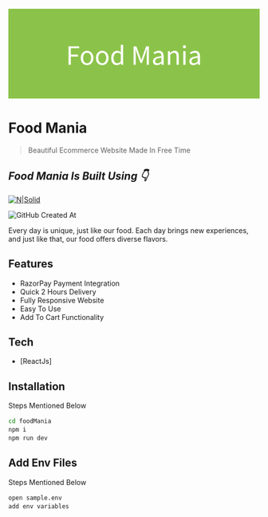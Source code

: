 ![alt text](https://github.com/lokesh168/Ecom/blob/master/src/assets/Food_Mania.png?raw=true)

# Food Mania

> Beautiful Ecommerce Website Made In Free Time

## _Food Mania Is Built Using 👇_

[![N|Solid](https://cldup.com/dTxpPi9lDf.thumb.png)](https://nodesource.com/products/nsolid)

![GitHub Created At](https://img.shields.io/github/created-at/lokesh168/Ecom)

Every day is unique, just like our food.
Each day brings new experiences, and just like that, our food offers diverse flavors.

## Features

-   RazorPay Payment Integration
-   Quick 2 Hours Delivery
-   Fully Responsive Website
-   Easy To Use
-   Add To Cart Functionality

## Tech

-   [ReactJs]

## Installation

Steps Mentioned Below

```sh
cd foodMania
npm i
npm run dev
```

## Add Env Files

Steps Mentioned Below

```sh
open sample.env
add env variables
```
